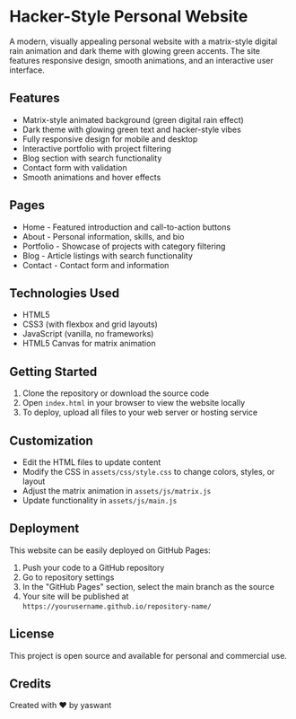 # Hacker-Style Personal Website

A modern, visually appealing personal website with a matrix-style digital rain animation and dark theme with glowing green accents. The site features responsive design, smooth animations, and an interactive user interface.

## Features

- Matrix-style animated background (green digital rain effect)
- Dark theme with glowing green text and hacker-style vibes
- Fully responsive design for mobile and desktop
- Interactive portfolio with project filtering
- Blog section with search functionality
- Contact form with validation
- Smooth animations and hover effects

## Pages

- Home - Featured introduction and call-to-action buttons
- About - Personal information, skills, and bio
- Portfolio - Showcase of projects with category filtering
- Blog - Article listings with search functionality
- Contact - Contact form and information

## Technologies Used

- HTML5
- CSS3 (with flexbox and grid layouts)
- JavaScript (vanilla, no frameworks)
- HTML5 Canvas for matrix animation

## Getting Started

1. Clone the repository or download the source code
2. Open `index.html` in your browser to view the website locally
3. To deploy, upload all files to your web server or hosting service

## Customization

- Edit the HTML files to update content
- Modify the CSS in `assets/css/style.css` to change colors, styles, or layout
- Adjust the matrix animation in `assets/js/matrix.js`
- Update functionality in `assets/js/main.js`

## Deployment

This website can be easily deployed on GitHub Pages:

1. Push your code to a GitHub repository
2. Go to repository settings
3. In the "GitHub Pages" section, select the main branch as the source
4. Your site will be published at `https://yourusername.github.io/repository-name/`

## License

This project is open source and available for personal and commercial use.

## Credits

Created with ❤️ by yaswant 
 
